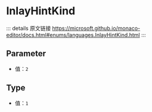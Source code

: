 # InlayHintKind
        
::: details 原文链接
https://microsoft.github.io/monaco-editor/docs.html#enums/languages.InlayHintKind.html
:::

## Parameter
- 值：`2`
## Type
- 值：`1`